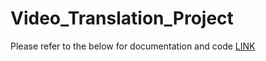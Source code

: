 # Video_Translation_Project

Please refer to the below for documentation and code
[LINK](https://drive.google.com/file/d/1pXqitxK3cTdM4TkwbSGThULsO8QYTl0T/view?usp=sharing)
